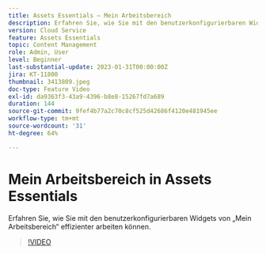 ```yaml
---
title: Assets Essentials – Mein Arbeitsbereich
description: Erfahren Sie, wie Sie mit den benutzerkonfigurierbaren Widgets von My Workspace effizienter arbeiten können.
version: Cloud Service
feature: Assets Essentials
topic: Content Management
role: Admin, User
level: Beginner
last-substantial-update: 2023-01-31T00:00:00Z
jira: KT-11800
thumbnail: 3413809.jpeg
doc-type: Feature Video
exl-id: da9363f3-43a9-4396-b8e8-15267fd7a689
duration: 144
source-git-commit: 9fef4b77a2c70c8cf525d42686f4120e481945ee
workflow-type: tm+mt
source-wordcount: '31'
ht-degree: 64%

---
```


# Mein Arbeitsbereich in Assets Essentials

Erfahren Sie, wie Sie mit den benutzerkonfigurierbaren Widgets von „Mein Arbeitsbereich“ effizienter arbeiten können.

>[!VIDEO](https://video.tv.adobe.com/v/3413809?quality=12&learn=on)
